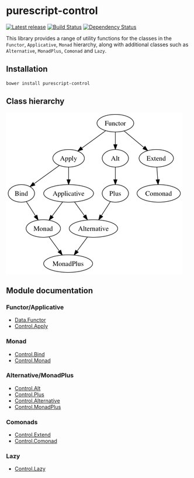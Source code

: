 # purescript-control

[![Latest release](http://img.shields.io/bower/v/purescript-control.svg)](https://github.com/purescript/purescript-control/releases)
[![Build Status](https://travis-ci.org/purescript/purescript-control.svg?branch=master)](https://travis-ci.org/purescript/purescript-control)
[![Dependency Status](https://www.versioneye.com/user/projects/55848c2936386100150003de/badge.svg?style=flat)](https://www.versioneye.com/user/projects/55848c2936386100150003de)

This library provides a range of utility functions for the classes in the `Functor`, `Applicative`, `Monad` hierarchy, along with additional classes such as `Alternative`, `MonadPlus`, `Comonad` and `Lazy`.

## Installation

```
bower install purescript-control
```

## Class hierarchy

![Class diagram](docs/class-diagram.png)

## Module documentation

### Functor/Applicative
- [Data.Functor](docs/Data/Functor.md)
- [Control.Apply](docs/Control/Apply.md)

### Monad
- [Control.Bind](docs/Control/Bind.md)
- [Control.Monad](docs/Control/Monad.md)

### Alternative/MonadPlus
- [Control.Alt](docs/Control/Alt.md)
- [Control.Plus](docs/Control/Plus.md)
- [Control.Alternative](docs/Control/Alternative.md)
- [Control.MonadPlus](docs/Control/MonadPlus.md)

### Comonads
- [Control.Extend](docs/Control/Extend.md)
- [Control.Comonad](docs/Control/Comonad.md)

### Lazy
- [Control.Lazy](docs/Control/Lazy.md)
